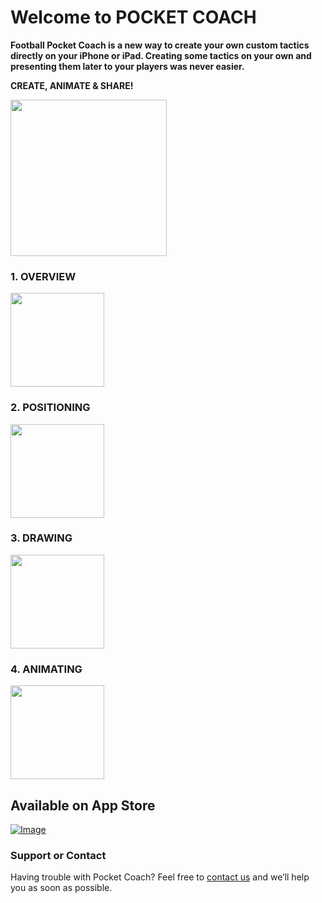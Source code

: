 # Welcome to POCKET COACH

**Football Pocket Coach is a new way to create your own custom tactics directly on your iPhone or iPad. Creating some tactics on your own and presenting them later to your players was never easier.**

**CREATE, ANIMATE & SHARE!**

<img src="http://shrani.si/f/23/Sf/2QHPFhOp/1/1.png" width="250" align="middle">    

### 1. OVERVIEW
<img src="http://shrani.si/f/29/UO/Fde5w9l/2.png" width="150" align="middle">

### 2. POSITIONING
<img src="http://shrani.si/f/S/JQ/3GjUhYpC/3.png" width="150" align="middle">

### 3. DRAWING
<img src="http://shrani.si/f/2/Bb/4KpYEf5S/4.png" width="150" align="middle">

### 4. ANIMATING 
<img src="http://shrani.si/f/3o/KW/QNHRN0b/55.png" width="150" align="middle">

## Available on App Store

[![Image](http://shrani.si/f/1o/7h/3ZBcFPRU/app-store-icon.jpg)](https://itunes.apple.com/us/app/pocket-coach-for-football/id1171741624?ls=1&mt=8) 

### Support or Contact

Having trouble with Pocket Coach? Feel free to [contact us](mailto:ms.pocket.coach@gmail.com) and we’ll help you as soon as possible.
